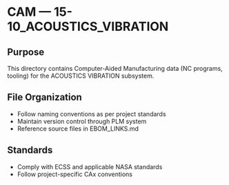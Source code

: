 # CAM — 15-10_ACOUSTICS_VIBRATION

## Purpose

This directory contains Computer-Aided Manufacturing data (NC programs, tooling) for the ACOUSTICS VIBRATION subsystem.

## File Organization

- Follow naming conventions as per project standards
- Maintain version control through PLM system
- Reference source files in EBOM_LINKS.md

## Standards

- Comply with ECSS and applicable NASA standards
- Follow project-specific CAx conventions
